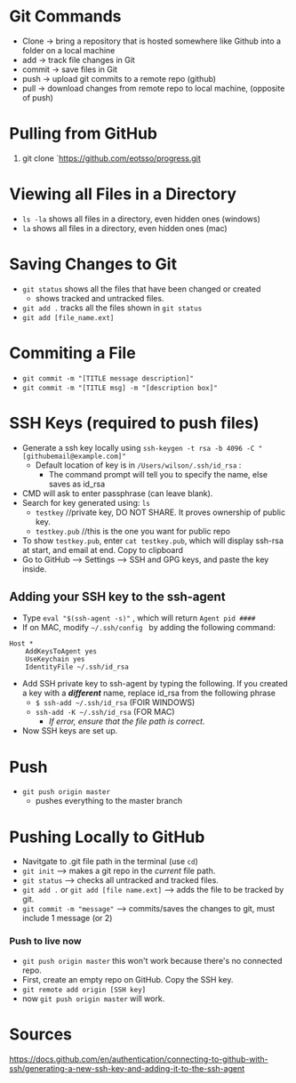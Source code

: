 # Git Commands
- Clone -> bring a repository that is hosted somewhere like Github into a folder on a local machine
- add -> track file changes in Git
- commit -> save files in Git
- push -> upload git commits to a remote repo (github)
- pull -> download changes from remote repo to local machine, (opposite of push)

# Pulling from GitHub
1. git clone `https://github.com/eotsso/progress.git 

# Viewing all Files in a Directory
- `ls -la` shows all files in a directory, even hidden ones (windows)
- `la` shows all files in a directory, even hidden ones (mac)

# Saving Changes to Git
-  `git status` shows all the files that have been changed or created
	- shows tracked and untracked files. 	
- `git add .` tracks all the files shown in `git status`
- `git add [file_name.ext]`

# Commiting a File
- `git commit -m "[TITLE message description]"`
- `git commit -m "[TITLE msg] -m "[description box]"` 

# SSH Keys (required to push files)
- Generate a ssh key locally using `ssh-keygen -t rsa -b 4096 -C "[githubemail@example.com]"`
	- Default location of key is in `/Users/wilson/.ssh/id_rsa` : 
		- The command prompt will tell you to specify the name, else saves as id_rsa
- CMD will ask to enter passphrase (can leave blank).
- Search for key generated using: `ls `
	- `testkey` //private key, DO NOT SHARE. It proves ownership of public key. 
	- `testkey.pub` //this is the one you want for public repo
- To show `testkey.pub`, enter `cat testkey.pub`, which will display ssh-rsa at start, and email at end. Copy to clipboard
- Go to GitHub --> Settings --> SSH and GPG keys, and paste the key inside. 
## Adding your SSH key to the ssh-agent 
- Type `eval "$(ssh-agent -s)"` , which will return `Agent pid ####`
- If on MAC, modify `~/.ssh/config ` by adding the following command:
```shell
Host *
	AddKeysToAgent yes
	UseKeychain yes
	IdentityFile ~/.ssh/id_rsa 
```
- Add SSH private key to ssh-agent by typing the following. If you created a key with a ***different*** name, replace id_rsa from the following phrase
	- `$ ssh-add ~/.ssh/id_rsa` (FOIR WINDOWS)
	- `ssh-add -K ~/.ssh/id_rsa`  (FOR MAC)
		- *If error, ensure that the file path is correct.*
- Now SSH keys are set up. 
# Push
- `git push origin master ` 
	- pushes everything to the master branch

# Pushing Locally to GitHub
- Navitgate to .git file path in the terminal (use `cd`)
-  `git init` --> makes a git repo in the *current* file path. 
- `git status` --> checks all untracked and tracked files.
- `git add .` or `git add [file name.ext]` --> adds the file to be tracked by git. 
- `git commit -m "message"` --> commits/saves the changes to git, must include 1 message (or 2)

### Push to live now
- `git push origin master` this won't work because there's no connected repo. 
- First, create an empty repo on GitHub. Copy the SSH key. 
- `git remote add origin [SSH key]`
- now `git push origin master` will work.  

# Sources
https://docs.github.com/en/authentication/connecting-to-github-with-ssh/generating-a-new-ssh-key-and-adding-it-to-the-ssh-agent
